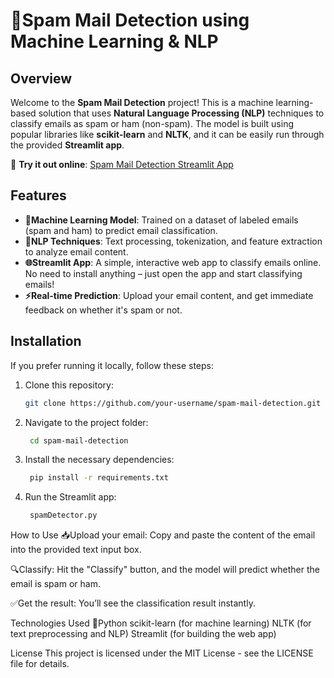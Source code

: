 # 📧Spam Mail Detection using Machine Learning & NLP

## Overview
Welcome to the **Spam Mail Detection** project! This is a machine learning-based solution that uses **Natural Language Processing (NLP)** techniques to classify emails as spam or ham (non-spam). The model is built using popular libraries like **scikit-learn** and **NLTK**, and it can be easily run through the provided **Streamlit app**.

🚀 **Try it out online**: [Spam Mail Detection Streamlit App](https://spammaildetectiongit-mxe5dejn3khetsnrju5qg9.streamlit.app/)

## Features
- **🤖Machine Learning Model**: Trained on a dataset of labeled emails (spam and ham) to predict email classification.
- **📝NLP Techniques**: Text processing, tokenization, and feature extraction to analyze email content.
- **🌐Streamlit App**: A simple, interactive web app to classify emails online. No need to install anything – just open the app and start classifying emails!
- **⚡Real-time Prediction**: Upload your email content, and get immediate feedback on whether it's spam or not.

## Installation
If you prefer running it locally, follow these steps:

1. Clone this repository:
   ```bash
   git clone https://github.com/your-username/spam-mail-detection.git
2. Navigate to the project folder:
   ```bash
    cd spam-mail-detection
3. Install the necessary dependencies:
   ```bash
    pip install -r requirements.txt
4. Run the Streamlit app:
   ```bash
    spamDetector.py

How to Use
📥Upload your email: Copy and paste the content of the email into the provided text input box.

🔍Classify: Hit the "Classify" button, and the model will predict whether the email is spam or ham.

✅Get the result: You’ll see the classification result instantly.

Technologies Used
🐍Python
scikit-learn (for machine learning)
NLTK (for text preprocessing and NLP)
Streamlit (for building the web app)

License
This project is licensed under the MIT License - see the LICENSE file for details.



